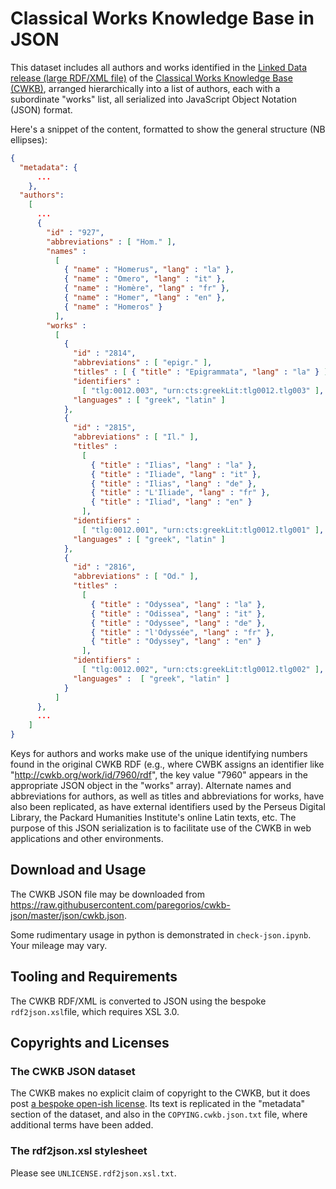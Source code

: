 # Classical Works Knowledge Base in JSON

This dataset includes all authors and works identified in the [Linked Data release (large RDF/XML file)](http://cwkb.org/allrecords/rdf) of the [Classical Works Knowledge Base (CWKB)](http://www.cwkb.org/), arranged hierarchically into a list of authors, each with a subordinate "works" list, all serialized into JavaScript Object Notation (JSON) format.

Here's a snippet of the content, formatted to show the general structure (NB ellipses):

```json
{
  "metadata": {
      ...
    },
  "authors": 
    [
      ...
      { 
        "id" : "927",
        "abbreviations" : [ "Hom." ],
        "names" : 
          [ 
            { "name" : "Homerus", "lang" : "la" },
            { "name" : "Omero", "lang" : "it" },
            { "name" : "Homère", "lang" : "fr" },
            { "name" : "Homer", "lang" : "en" },
            { "name" : "Homeros" } 
          ],
        "works" : 
          [ 
            { 
              "id" : "2814",
              "abbreviations" : [ "epigr." ],
              "titles" : [ { "title" : "Epigrammata", "lang" : "la" } ],
              "identifiers" : 
                [ "tlg:0012.003", "urn:cts:greekLit:tlg0012.tlg003" ],
              "languages" : [ "greek", "latin" ] 
            },          
            { 
              "id" : "2815",
              "abbreviations" : [ "Il." ],
              "titles" : 
                [ 
                  { "title" : "Ilias", "lang" : "la" },
                  { "title" : "Iliade", "lang" : "it" },
                  { "title" : "Ilias", "lang" : "de" },
                  { "title" : "L'Iliade", "lang" : "fr" },
                  { "title" : "Iliad", "lang" : "en" } 
                ],
              "identifiers" : 
                [ "tlg:0012.001", "urn:cts:greekLit:tlg0012.tlg001" ],
              "languages" : [ "greek", "latin" ] 
            },
            { 
              "id" : "2816",
              "abbreviations" : [ "Od." ],
              "titles" : 
                [ 
                  { "title" : "Odyssea", "lang" : "la" },
                  { "title" : "Odissea", "lang" : "it" },
                  { "title" : "Odyssee", "lang" : "de" },
                  { "title" : "l'Odyssée", "lang" : "fr" },
                  { "title" : "Odyssey", "lang" : "en" } 
                ],
              "identifiers" : 
                [ "tlg:0012.002", "urn:cts:greekLit:tlg0012.tlg002" ],
              "languages" :  [ "greek", "latin" ] 
            } 
          ] 
      },
      ...
    ]
}
```

Keys for authors and works make use of the unique identifying numbers found in the original CWKB RDF (e.g., where CWBK assigns an identifier like "http://cwkb.org/work/id/7960/rdf", the key value "7960" appears in the appropriate JSON object in the "works" array). Alternate names and abbreviations for authors, as well as titles and abbreviations for works, have also been replicated, as have external identifiers used by the Perseus Digital Library, the Packard Humanities Institute's online Latin texts, etc. The purpose of this JSON serialization is to facilitate use of the CWKB in web applications and other environments.

## Download and Usage

The CWKB JSON file may be downloaded from https://raw.githubusercontent.com/paregorios/cwkb-json/master/json/cwkb.json.

Some rudimentary usage in python is demonstrated in ```check-json.ipynb```. Your mileage may vary.

## Tooling and Requirements

The CWKB RDF/XML is converted to JSON using the bespoke ```rdf2json.xsl```file, which requires XSL 3.0. 

## Copyrights and Licenses

### The CWKB JSON dataset
The CWKB makes no explicit claim of copyright to the CWKB, but it does post [a bespoke open-ish license](http://cwkb.org/credits). Its text is replicated in the "metadata" section of the dataset, and also in the ```COPYING.cwkb.json.txt``` file, where additional terms have been added.

### The rdf2json.xsl stylesheet

Please see ```UNLICENSE.rdf2json.xsl.txt```. 



